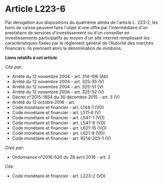 # Article L223-6

Par dérogation aux dispositions du quatrième alinéa de l'article L. 223-2, les bons de caisse peuvent faire l'objet d'une
offre par l'intermédiaire d'un prestataire de services d'investissement ou d'un conseiller en investissements participatifs
au moyen d'un site internet remplissant les caractéristiques fixées par le règlement général de l'Autorité des marchés
financiers. Ils prennent alors la dénomination de minibons.

**Liens relatifs à cet article**

_Cité par_:

  - Arrêté du 12 novembre 2004 - art. 314-106 (Ab)
  - Arrêté du 12 novembre 2004 - art. 325-35 (V)
  - Arrêté du 12 novembre 2004 - art. 325-51 (V)
  - Arrêté du 12 novembre 2004 - art. 325-52 (V)
  - Décret n°2015-1854 du 30 décembre 2015 - art. 3 (V)
  - Arrêté du 12 octobre 2016 - art.
  - Code monétaire et financier - art. L144-1 (VD)
  - Code monétaire et financier - art. L511-6 (V)
  - Code monétaire et financier - art. L547-1 (VD)
  - Code monétaire et financier - art. L547-9 (VD)
  - Code monétaire et financier - art. L621-15 (VD)
  - Code monétaire et financier - art. L621-9 (VD)
  - Code monétaire et financier - art. R214-203-1 (V)

_Créé par_:

  - Ordonnance n°2016-520 du 28 avril 2016 - art. 2

_Cite_:

  - Code monétaire et financier - art. L223-2 (VD)
